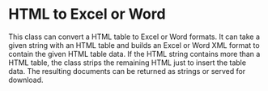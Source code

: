 # HTML to Excel or Word
This class can convert a HTML table to Excel or Word formats.  It can take a given string with an HTML table and builds an Excel or Word XML format to contain the given HTML table data.  If the HTML string contains more than a HTML table, the class strips the remaining HTML just to insert the table data.  The resulting documents can be returned as strings or served for download.

